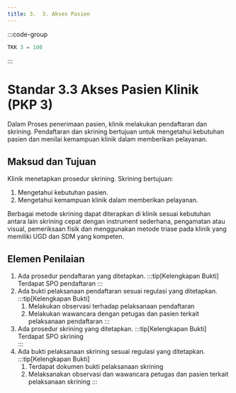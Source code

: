 ```yaml
---
title: 3.  3. Akses Pasien
---
```

:::code-group

``` js [Nilai]
TKK 3 = 100

```
:::
# Standar 3.3 Akses Pasien Klinik (PKP 3) 
Dalam Proses penerimaan pasien, klinik melakukan pendaftaran dan skrining. Pendaftaran dan skrining bertujuan untuk mengetahui kebutuhan pasien dan menilai kemampuan klinik dalam memberikan pelayanan. 
## Maksud dan Tujuan 
Klinik menetapkan prosedur skrining. 
Skrining bertujuan: 
1. Mengetahui kebutuhan pasien. 
2. Mengetahui 	kemampuan 	klinik 	dalam 	memberikan pelayanan. 

Berbagai metode skrining dapat diterapkan di klinik sesuai kebutuhan antara lain skrining cepat dengan instrument sederhana, pengamatan atau visual, pemeriksaan fisik dan menggunakan metode triase pada klinik yang memiliki UGD dan SDM yang kompeten. 
## Elemen Penilaian 
1. Ada prosedur pendaftaran yang ditetapkan. 
   :::tip[Kelengkapan Bukti]
   Terdapat SPO pendaftaran
   ::: 
2. Ada bukti pelaksanaan pendaftaran sesuai regulasi yang ditetapkan. 
   :::tip[Kelengkapan Bukti]
   1. Melakukan observasi terhadap pelaksanaan pendaftaran 
   2. Melakukan wawancara dengan petugas dan pasien terkait pelaksanaan pendaftaran 
   ::: 
3. Ada prosedur skrining yang ditetapkan. 
   :::tip[Kelengkapan Bukti]
   Terdapat SPO skrining  
   ::: 
4. Ada bukti pelaksanaan skrining sesuai regulasi yang ditetapkan. 
   :::tip[Kelengkapan Bukti]
   1. Terdapat 	dokumen 	bukti pelaksanaan skrining 
   2. Melaksanakan observasi dan wawancara petugas dan pasien terkait pelaksanaan skrining 
   ::: 
